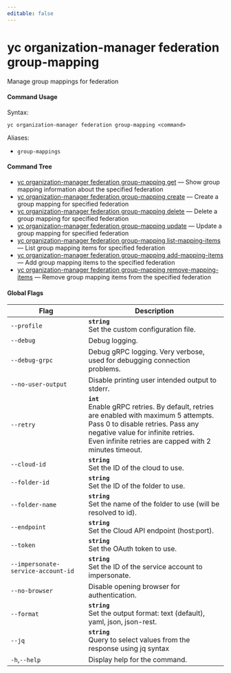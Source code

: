 ```yaml
---
editable: false
---
```


# yc organization-manager federation group-mapping

Manage group mappings for federation

#### Command Usage

Syntax: 

`yc organization-manager federation group-mapping <command>`

Aliases: 

- `group-mappings`

#### Command Tree

- [yc organization-manager federation group-mapping get](get.md) — Show group mapping information about the specified federation
- [yc organization-manager federation group-mapping create](create.md) — Create a group mapping for specified federation
- [yc organization-manager federation group-mapping delete](delete.md) — Delete a group mapping for specified federation
- [yc organization-manager federation group-mapping update](update.md) — Update a group mapping for specified federation
- [yc organization-manager federation group-mapping list-mapping-items](list-mapping-items.md) — List group mapping items for specified federation
- [yc organization-manager federation group-mapping add-mapping-items](add-mapping-items.md) — Add group mapping items to the specified federation
- [yc organization-manager federation group-mapping remove-mapping-items](remove-mapping-items.md) — Remove group mapping items from the specified federation

#### Global Flags

| Flag | Description |
|----|----|
|`--profile`|<b>`string`</b><br/>Set the custom configuration file.|
|`--debug`|Debug logging.|
|`--debug-grpc`|Debug gRPC logging. Very verbose, used for debugging connection problems.|
|`--no-user-output`|Disable printing user intended output to stderr.|
|`--retry`|<b>`int`</b><br/>Enable gRPC retries. By default, retries are enabled with maximum 5 attempts.<br/>Pass 0 to disable retries. Pass any negative value for infinite retries.<br/>Even infinite retries are capped with 2 minutes timeout.|
|`--cloud-id`|<b>`string`</b><br/>Set the ID of the cloud to use.|
|`--folder-id`|<b>`string`</b><br/>Set the ID of the folder to use.|
|`--folder-name`|<b>`string`</b><br/>Set the name of the folder to use (will be resolved to id).|
|`--endpoint`|<b>`string`</b><br/>Set the Cloud API endpoint (host:port).|
|`--token`|<b>`string`</b><br/>Set the OAuth token to use.|
|`--impersonate-service-account-id`|<b>`string`</b><br/>Set the ID of the service account to impersonate.|
|`--no-browser`|Disable opening browser for authentication.|
|`--format`|<b>`string`</b><br/>Set the output format: text (default), yaml, json, json-rest.|
|`--jq`|<b>`string`</b><br/>Query to select values from the response using jq syntax|
|`-h`,`--help`|Display help for the command.|
